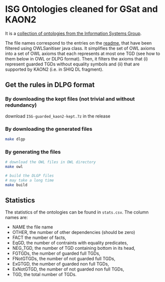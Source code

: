 # ISG Ontologies cleaned for GSat and KAON2

It is a [collection of ontologies from the Information Systems Group](http://www.cs.ox.ac.uk/isg/ontologies/).

The file names correspond to the entries on the [readme](http://krr-nas.cs.ox.ac.uk/ontologies/readme.htm), that have been filtered using OWLSanitiser java class. It simplifies the set of OWL axioms into a set of OWL axioms that each represents at most one TGD (see how to  them below in OWL or DLPG format). Then, it filters the axioms that (i) represent guarded TGDs without equality symbols and (ii) that are supported by KAON2 (i.e. in SHIQ DL fragment).

## Get the rules in DLPG format

### By downloading the kept files (not trivial and without redundancy)

download `ISG-guarded_kaon2-kept.7z` in the release

### By downloading the generated files 

```bash
make dlgp
```

### By generating the files

```bash
# download the OWL files in OWL directory
make owl

# build the DLGP files
# may take a long time 
make build
```

## Statistics

The statistics of the ontologies can be found in `stats.csv`. The column names are:
- NAME the file name
- OTHER, the number of other dependencies (should be zero)
- FACT the number of facts,
- EqGD, the number of contraints with equality predicates,
- NEG_TGD, the number of TGD containing bottom in its head,
- FGTGDs, the number of guarded full TGDs,
- FNotGTGDs, the number of not guarded full TGDs,
- ExGTGD, the number of guarded non full TGDs,
- ExNotGTGD, the number of not guarded non full TGDs,
- TGD, the total number of TGDs.
